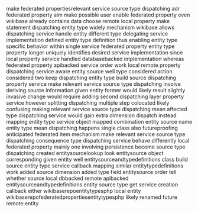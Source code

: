 make federated propertiesrelevant service source type dispatching adr federated property aim make possible user enable federated property even wikibase already contains data choose remote local property make statement dispatching entity type widely mechanism wikibase allows dispatching service handle entity different type delegating service implementation defined entity type definition thus enabling entity type specific behavior within single service federated property entity type property longer uniquely identifies desired service implementation since local property service handled databasebacked implementation whereas federated property apibacked service order work local remote property dispatching service aware entity source well type considered action considered two keep dispatching entity type build source dispatching property service make relevant service source type dispatching involve deriving source information given entity former would likely result slightly invasive change would require adding second dispatching layer property service however splitting dispatching multiple step colocated likely confusing making relevant service source type dispatching mean affected type dispatching service would gain extra dimension dispatch instead mapping entity type service object mapped combination entity source name entity type mean dispatching happens single class also futureproofing anticipated federated item mechanism make relevant service source type dispatching consequence type dispatching service behave differently local federated property mainly one involving persistence become source type dispatching created entitysourcelookup look entitysource object corresponding given entity well entitysourceandtypedefinitions class build source entity type service callback mapping similar entitytypedefinitions work added source dimension added type field entitysource order tell whether source local dbbacked remote apibacked entitysourceandtypedefinitions entity source type get service creation callback either wikibaserepoentitytypesphp local entity wikibaserepofederatedpropertiesentitytypesphp likely renamed future remote entity